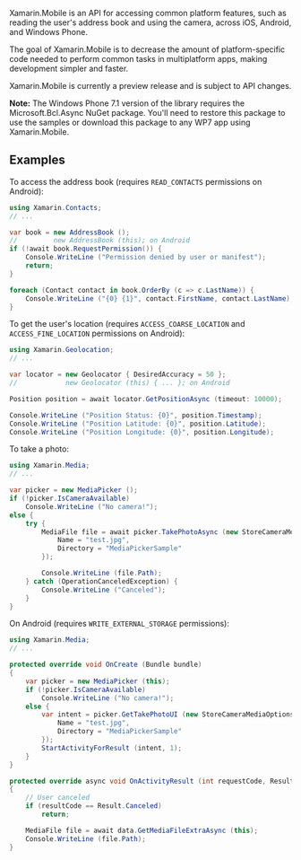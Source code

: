 Xamarin.Mobile is an API for accessing common platform features, such as
reading the user's address book and using the camera, across iOS,
Android, and Windows Phone.

The goal of Xamarin.Mobile is to decrease the amount of
platform-specific code needed to perform common tasks in multiplatform
apps, making development simpler and faster.

Xamarin.Mobile is currently a preview release and is subject to API
changes.

**Note:** The Windows Phone 7.1 version of the library requires the
Microsoft.Bcl.Async NuGet package. You'll need to restore this package
to use the samples or download this package to any WP7 app using
Xamarin.Mobile.

## Examples

To access the address book (requires `READ_CONTACTS` permissions
on Android):

```csharp
using Xamarin.Contacts;
// ...

var book = new AddressBook ();
//         new AddressBook (this); on Android
if (!await book.RequestPermission()) {
	Console.WriteLine ("Permission denied by user or manifest");
	return;
}

foreach (Contact contact in book.OrderBy (c => c.LastName)) {
	Console.WriteLine ("{0} {1}", contact.FirstName, contact.LastName);
}
```

To get the user's location (requires `ACCESS_COARSE_LOCATION` and
`ACCESS_FINE_LOCATION` permissions on Android):

```csharp
using Xamarin.Geolocation;
// ...

var locator = new Geolocator { DesiredAccuracy = 50 };
//            new Geolocator (this) { ... }; on Android

Position position = await locator.GetPositionAsync (timeout: 10000);

Console.WriteLine ("Position Status: {0}", position.Timestamp);
Console.WriteLine ("Position Latitude: {0}", position.Latitude);
Console.WriteLine ("Position Longitude: {0}", position.Longitude);
```

To take a photo:

```csharp
using Xamarin.Media;
// ...

var picker = new MediaPicker ();
if (!picker.IsCameraAvailable)
	Console.WriteLine ("No camera!");
else {
	try {
		MediaFile file = await picker.TakePhotoAsync (new StoreCameraMediaOptions {
			Name = "test.jpg",
			Directory = "MediaPickerSample"
		});

		Console.WriteLine (file.Path);
	} catch (OperationCanceledException) {
		Console.WriteLine ("Canceled");
	}
}
```

On Android (requires `WRITE_EXTERNAL_STORAGE` permissions):

```csharp
using Xamarin.Media;
// ...

protected override void OnCreate (Bundle bundle)
{
	var picker = new MediaPicker (this);
	if (!picker.IsCameraAvailable)
		Console.WriteLine ("No camera!");
	else {
		var intent = picker.GetTakePhotoUI (new StoreCameraMediaOptions {
			Name = "test.jpg",
			Directory = "MediaPickerSample"
		});
		StartActivityForResult (intent, 1);
	}
}

protected override async void OnActivityResult (int requestCode, Result resultCode, Intent data)
{
	// User canceled
	if (resultCode == Result.Canceled)
		return;

	MediaFile file = await data.GetMediaFileExtraAsync (this);
	Console.WriteLine (file.Path);
}
```